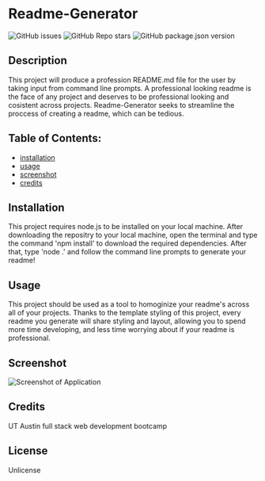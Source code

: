 
# Readme-Generator

![GitHub issues](https://img.shields.io/github/issues/CaseyDeriso/Readme-Generator) ![GitHub Repo stars](https://img.shields.io/github/stars/CaseyDeriso/Readme-Generator?style=social) ![GitHub package.json version](https://img.shields.io/github/package-json/v/CaseyDeriso/Readme-Generator)

## Description

This project will produce a profession README.md file for the user by taking input from command line prompts. A professional looking readme is the face of any project and deserves to be professional looking and cosistent across projects. Readme-Generator seeks to streamline the proccess of creating a readme, which can be tedious. 

## Table of Contents:
* [installation](#installation)
* [usage](#usage)
* [screenshot](#screenshot)
* [credits](#credits)


## Installation 

This project requires node.js to be installed on your local machine. After downloading the repositry to your local machine, open the terminal and type the command 'npm install' to download the required dependencies. After that, type 'node .' and follow the command line prompts to generate your readme!

## Usage 

This project should be used as a tool to homoginize your readme's across all of your projects. Thanks to the template styling of this project, every readme you generate will share styling and layout, allowing you to spend more time developing, and less time worrying about if your readme is professional. 

## Screenshot
![Screenshot of Application](./assets/images/screenshot.jpg)
      

## Credits

UT Austin full stack web development bootcamp

## License 

Unlicense
